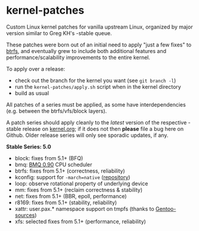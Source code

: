 kernel-patches
==============

Custom Linux kernel patches for vanilla upstream Linux, organized by major
version similar to Greg KH's -stable queue.

These patches were born out of an initial need to apply "just a few fixes"
to [btrfs](https://btrfs.wiki.kernel.org/), and eventually grew to include both
additional features and performance/scalability improvements to the entire kernel.

To apply over a release:

- check out the branch for the kernel you want (see `git branch -l`)
- run the `kernel-patches/apply.sh` script when in the kernel directory
- build as usual

All patches of a series must be applied, as some have interdependencies
(e.g. between the btrfs/vfs/block layers).

A patch series should apply cleanly to the *latest* version of the respective -stable
release on [kernel.org](https://www.kernel.org/); if it does not then **please** file
a bug here on Github. Older release series will only see sporadic updates, if any.

**Stable Series: 5.0**

- block: fixes from 5.1+ (BFQ)
- bmq: [BMQ 0.90](http://cchalpha.blogspot.com/2019/03/bmq-090-release.html) CPU scheduler
- btrfs: fixes from 5.1+ (correctness, reliability)
- kconfig: support for `-march=native` ([repository](https://github.com/graysky2/kernel_gcc_patch))
- loop: observe rotational property of underlying device
- mm: fixes from 5.1+ (reclaim correctness & stability)
- net: fixes from 5.1+ (BBR, epoll, performance)
- r8169: fixes from 5.1+ (stability, reliability)
- xattr: user.pax.* namespace support on tmpfs (thanks to [Gentoo-sources](https://gitweb.gentoo.org/proj/linux-patches.git/))
- xfs: selected fixes from 5.1+ (performance, reliability)

